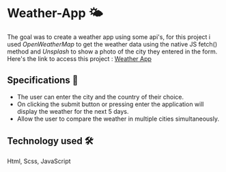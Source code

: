 # Weather-App 🌤️

The goal was to create a weather app using some api's, for this project i used *OpenWeatherMap* to get the weather data using the native JS fetch() method and *Unsplash* to show a photo of the city they entered in the form. </br>
Here's the link to access this project : [Weather App](https://alexpe77.github.io/Weather-App/)

## Specifications 🧰

- The user can enter the city and the country of their choice.
- On clicking the submit button or pressing enter the application will display the weather for the next 5 days.
- Allow the user to compare the weather in multiple cities simultaneously.

## Technology used :hammer_and_wrench:

Html, Scss, JavaScript
